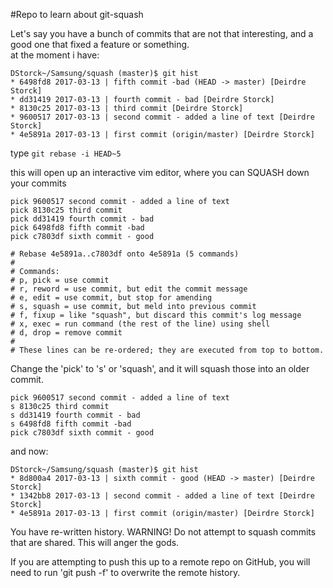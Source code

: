 #Repo to learn about git-squash

Let's say you have a bunch of commits that are not that interesting, and a good one that fixed a feature or something.  
at the moment i have:
```
DStorck~/Samsung/squash (master)$ git hist
* 6498fd8 2017-03-13 | fifth commit -bad (HEAD -> master) [Deirdre Storck]
* dd31419 2017-03-13 | fourth commit - bad [Deirdre Storck]
* 8130c25 2017-03-13 | third commit [Deirdre Storck]
* 9600517 2017-03-13 | second commit - added a line of text [Deirdre Storck]
* 4e5891a 2017-03-13 | first commit (origin/master) [Deirdre Storck]
```

type `git rebase -i HEAD~5`

this will open up an interactive vim editor, where you can SQUASH down your commits

```
pick 9600517 second commit - added a line of text
pick 8130c25 third commit
pick dd31419 fourth commit - bad
pick 6498fd8 fifth commit -bad
pick c7803df sixth commit - good

# Rebase 4e5891a..c7803df onto 4e5891a (5 commands)
#
# Commands:
# p, pick = use commit
# r, reword = use commit, but edit the commit message
# e, edit = use commit, but stop for amending
# s, squash = use commit, but meld into previous commit
# f, fixup = like "squash", but discard this commit's log message
# x, exec = run command (the rest of the line) using shell
# d, drop = remove commit
#
# These lines can be re-ordered; they are executed from top to bottom.
```
Change the 'pick' to 's' or 'squash', and it will squash those into an older commit.

```
pick 9600517 second commit - added a line of text
s 8130c25 third commit
s dd31419 fourth commit - bad
s 6498fd8 fifth commit -bad
pick c7803df sixth commit - good
```
and now:
```
DStorck~/Samsung/squash (master)$ git hist
* 8d800a4 2017-03-13 | sixth commit - good (HEAD -> master) [Deirdre Storck]
* 1342bb8 2017-03-13 | second commit - added a line of text [Deirdre Storck]
* 4e5891a 2017-03-13 | first commit (origin/master) [Deirdre Storck]
```
You have re-written history.
WARNING! Do not attempt to squash commits that are shared.  This will anger the gods.

If you are attempting to push this up to a remote repo on GitHub, you will need to run 'git push -f' to overwrite the remote history. 
